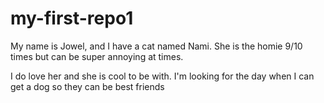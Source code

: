 # my-first-repo1

My name is Jowel, and I have a cat named Nami. She is the homie 9/10 times but can be super annoying at times.

I do love her and she is cool to be with.
I'm looking for the day when I can get a dog so they can be best friends

